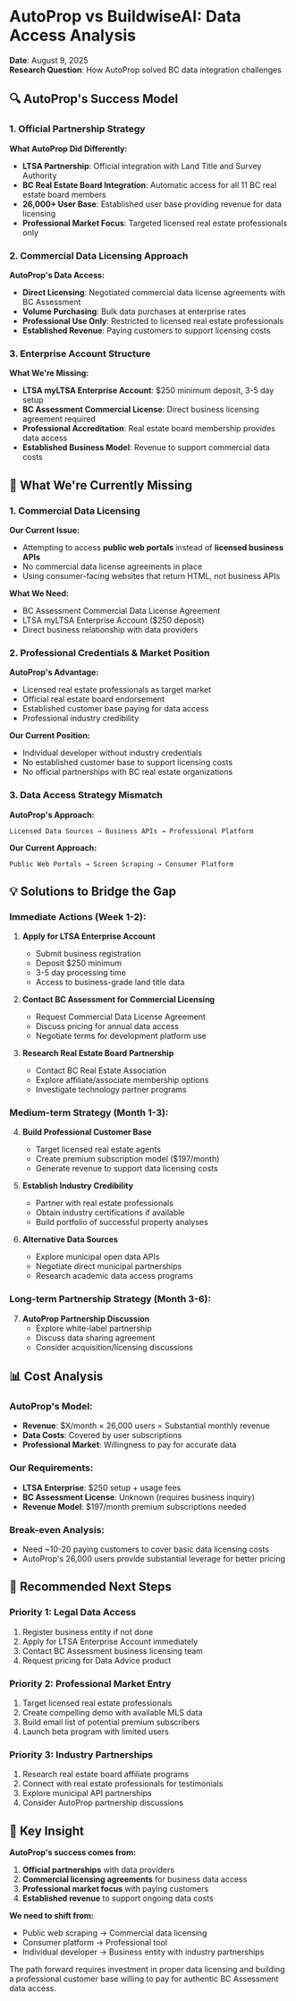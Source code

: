 # AutoProp vs BuildwiseAI: Data Access Analysis
**Date**: August 9, 2025  
**Research Question**: How AutoProp solved BC data integration challenges

## 🔍 AutoProp's Success Model

### **1. Official Partnership Strategy**
**What AutoProp Did Differently:**
- **LTSA Partnership**: Official integration with Land Title and Survey Authority
- **BC Real Estate Board Integration**: Automatic access for all 11 BC real estate board members
- **26,000+ User Base**: Established user base providing revenue for data licensing
- **Professional Market Focus**: Targeted licensed real estate professionals only

### **2. Commercial Data Licensing Approach**
**AutoProp's Data Access:**
- **Direct Licensing**: Negotiated commercial data license agreements with BC Assessment
- **Volume Purchasing**: Bulk data purchases at enterprise rates
- **Professional Use Only**: Restricted to licensed real estate professionals
- **Established Revenue**: Paying customers to support licensing costs

### **3. Enterprise Account Structure**
**What We're Missing:**
- **LTSA myLTSA Enterprise Account**: $250 minimum deposit, 3-5 day setup
- **BC Assessment Commercial License**: Direct business licensing agreement required
- **Professional Accreditation**: Real estate board membership provides data access
- **Established Business Model**: Revenue to support commercial data costs

## 🚫 What We're Currently Missing

### **1. Commercial Data Licensing**
**Our Current Issue:**
- Attempting to access **public web portals** instead of **licensed business APIs**
- No commercial data license agreements in place
- Using consumer-facing websites that return HTML, not business APIs

**What We Need:**
- BC Assessment Commercial Data License Agreement
- LTSA myLTSA Enterprise Account ($250 deposit)
- Direct business relationship with data providers

### **2. Professional Credentials & Market Position**
**AutoProp's Advantage:**
- Licensed real estate professionals as target market
- Official real estate board endorsement
- Established customer base paying for data access
- Professional industry credibility

**Our Current Position:**
- Individual developer without industry credentials
- No established customer base to support licensing costs
- No official partnerships with BC real estate organizations

### **3. Data Access Strategy Mismatch**
**AutoProp's Approach:**
```
Licensed Data Sources → Business APIs → Professional Platform
```

**Our Current Approach:**
```
Public Web Portals → Screen Scraping → Consumer Platform
```

## 💡 Solutions to Bridge the Gap

### **Immediate Actions (Week 1-2):**

1. **Apply for LTSA Enterprise Account**
   - Submit business registration
   - Deposit $250 minimum
   - 3-5 day processing time
   - Access to business-grade land title data

2. **Contact BC Assessment for Commercial Licensing**
   - Request Commercial Data License Agreement
   - Discuss pricing for annual data access
   - Negotiate terms for development platform use

3. **Research Real Estate Board Partnership**
   - Contact BC Real Estate Association
   - Explore affiliate/associate membership options
   - Investigate technology partner programs

### **Medium-term Strategy (Month 1-3):**

4. **Build Professional Customer Base**
   - Target licensed real estate agents
   - Create premium subscription model ($197/month)
   - Generate revenue to support data licensing costs

5. **Establish Industry Credibility**
   - Partner with real estate professionals
   - Obtain industry certifications if available
   - Build portfolio of successful property analyses

6. **Alternative Data Sources**
   - Explore municipal open data APIs
   - Negotiate direct municipal partnerships
   - Research academic data access programs

### **Long-term Partnership Strategy (Month 3-6):**

7. **AutoProp Partnership Discussion**
   - Explore white-label partnership
   - Discuss data sharing agreement
   - Consider acquisition/licensing discussions

## 📊 Cost Analysis

### **AutoProp's Model:**
- **Revenue**: $X/month × 26,000 users = Substantial monthly revenue
- **Data Costs**: Covered by user subscriptions
- **Professional Market**: Willingness to pay for accurate data

### **Our Requirements:**
- **LTSA Enterprise**: $250 setup + usage fees
- **BC Assessment License**: Unknown (requires business inquiry)
- **Revenue Model**: $197/month premium subscriptions needed

### **Break-even Analysis:**
- Need ~10-20 paying customers to cover basic data licensing costs
- AutoProp's 26,000 users provide substantial leverage for better pricing

## 🎯 Recommended Next Steps

### **Priority 1: Legal Data Access**
1. Register business entity if not done
2. Apply for LTSA Enterprise Account immediately
3. Contact BC Assessment business licensing team
4. Request pricing for Data Advice product

### **Priority 2: Professional Market Entry**
1. Target licensed real estate professionals
2. Create compelling demo with available MLS data
3. Build email list of potential premium subscribers
4. Launch beta program with limited users

### **Priority 3: Industry Partnerships**
1. Research real estate board affiliate programs
2. Connect with real estate professionals for testimonials
3. Explore municipal API partnerships
4. Consider AutoProp partnership discussions

## 🔑 Key Insight

**AutoProp's success comes from:**
1. **Official partnerships** with data providers
2. **Commercial licensing agreements** for business data access
3. **Professional market focus** with paying customers
4. **Established revenue** to support ongoing data costs

**We need to shift from:**
- Public web scraping → Commercial data licensing
- Consumer platform → Professional tool
- Individual developer → Business entity with industry partnerships

The path forward requires investment in proper data licensing and building a professional customer base willing to pay for authentic BC Assessment data access.